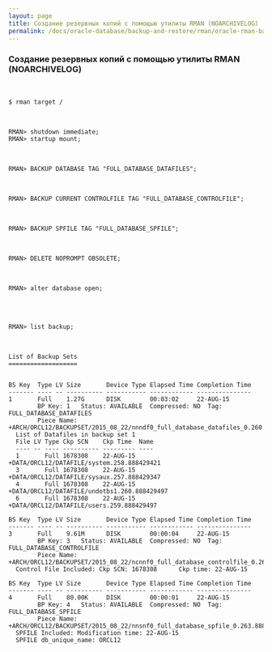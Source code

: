 ```yaml
---
layout: page
title: Создание резервных копий с помощью утилиты RMAN (NOARCHIVELOG)
permalink: /docs/oracle-database/backup-and-restore/rman/oracle-rman-backup-noarchivelog/
---
```




### Создание резервных копий с помощью утилиты RMAN (NOARCHIVELOG)

<br/>

    $ rman target /

<br/>

    RMAN> shutdown immediate;  
    RMAN> startup mount;

<br/>

    RMAN> BACKUP DATABASE TAG "FULL_DATABASE_DATAFILES";

<br/>

    RMAN> BACKUP CURRENT CONTROLFILE TAG "FULL_DATABASE_CONTROLFILE";

<br/>

    RMAN> BACKUP SPFILE TAG "FULL_DATABASE_SPFILE";

<br/>

    RMAN> DELETE NOPROMPT OBSOLETE;

<br/>

    RMAN> alter database open;

<br/>
<br/>

    RMAN> list backup;

<br/>

    List of Backup Sets
    ===================


    BS Key  Type LV Size       Device Type Elapsed Time Completion Time
    ------- ---- -- ---------- ----------- ------------ ---------------
    1       Full    1.27G      DISK        00:03:02     22-AUG-15
            BP Key: 1   Status: AVAILABLE  Compressed: NO  Tag: FULL_DATABASE_DATAFILES
            Piece Name: +ARCH/ORCL12/BACKUPSET/2015_08_22/nnndf0_full_database_datafiles_0.260.888436705
      List of Datafiles in backup set 1
      File LV Type Ckp SCN    Ckp Time  Name
      ---- -- ---- ---------- --------- ----
      1       Full 1678308    22-AUG-15 +DATA/ORCL12/DATAFILE/system.258.888429421
      3       Full 1678308    22-AUG-15 +DATA/ORCL12/DATAFILE/sysaux.257.888429347
      4       Full 1678308    22-AUG-15 +DATA/ORCL12/DATAFILE/undotbs1.260.888429497
      6       Full 1678308    22-AUG-15 +DATA/ORCL12/DATAFILE/users.259.888429497

    BS Key  Type LV Size       Device Type Elapsed Time Completion Time
    ------- ---- -- ---------- ----------- ------------ ---------------
    3       Full    9.61M      DISK        00:00:04     22-AUG-15
            BP Key: 3   Status: AVAILABLE  Compressed: NO  Tag: FULL_DATABASE_CONTROLFILE
            Piece Name: +ARCH/ORCL12/BACKUPSET/2015_08_22/ncnnf0_full_database_controlfile_0.262.888436943
      Control File Included: Ckp SCN: 1678308      Ckp time: 22-AUG-15

    BS Key  Type LV Size       Device Type Elapsed Time Completion Time
    ------- ---- -- ---------- ----------- ------------ ---------------
    4       Full    80.00K     DISK        00:00:01     22-AUG-15
            BP Key: 4   Status: AVAILABLE  Compressed: NO  Tag: FULL_DATABASE_SPFILE
            Piece Name: +ARCH/ORCL12/BACKUPSET/2015_08_22/nnsnf0_full_database_spfile_0.263.888436995
      SPFILE Included: Modification time: 22-AUG-15
      SPFILE db_unique_name: ORCL12
